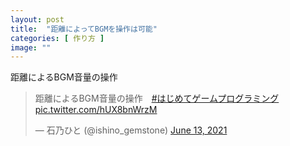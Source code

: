 ```yaml
---
layout: post
title:  "距離によってBGMを操作は可能"
categories: [ 作り方 ]
image: ""
---
```

距離によるBGM音量の操作

<blockquote class="twitter-tweet"><p lang="ja" dir="ltr">距離によるBGM音量の操作　<a href="https://twitter.com/hashtag/%E3%81%AF%E3%81%98%E3%82%81%E3%81%A6%E3%82%B2%E3%83%BC%E3%83%A0%E3%83%97%E3%83%AD%E3%82%B0%E3%83%A9%E3%83%9F%E3%83%B3%E3%82%B0?src=hash&amp;ref_src=twsrc%5Etfw">#はじめてゲームプログラミング</a> <a href="https://t.co/hUX8bnWrzM">pic.twitter.com/hUX8bnWrzM</a></p>&mdash; 石乃ひと (@ishino_gemstone) <a href="https://twitter.com/ishino_gemstone/status/1404060014155735048?ref_src=twsrc%5Etfw">June 13, 2021</a></blockquote> <script async src="https://platform.twitter.com/widgets.js" charset="utf-8"></script>